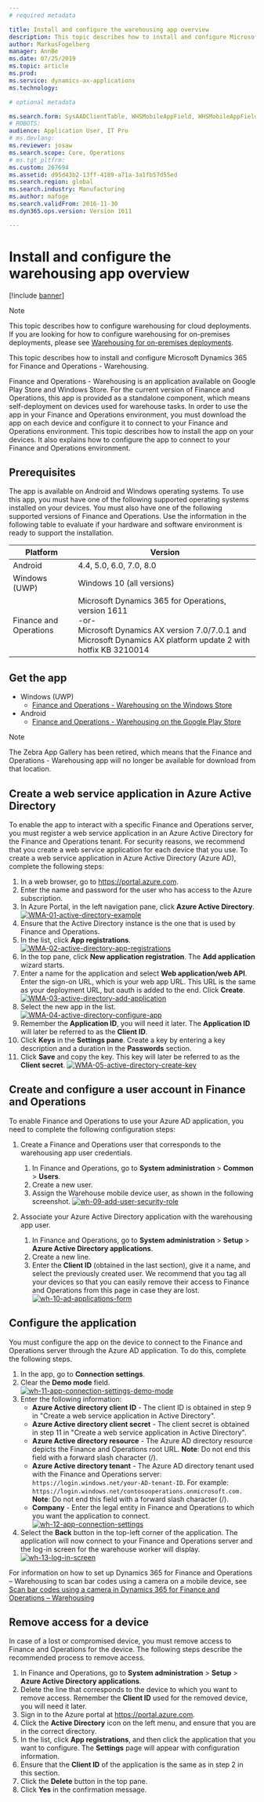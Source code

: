 ```yaml
---
# required metadata

title: Install and configure the warehousing app overview
description: This topic describes how to install and configure Microsoft Dynamics 365 for Finance and Operations - Warehousing.
author: MarkusFogelberg
manager: AnnBe
ms.date: 07/25/2019
ms.topic: article
ms.prod: 
ms.service: dynamics-ax-applications
ms.technology: 

# optional metadata

ms.search.form: SysAADClientTable, WHSMobileAppField, WHSMobileAppFieldPriority, WHSRFMenu, WHSRFMenuItem, WHSWorker
# ROBOTS: 
audience: Application User, IT Pro
# ms.devlang: 
ms.reviewer: josaw
ms.search.scope: Core, Operations
# ms.tgt_pltfrm: 
ms.custom: 267694
ms.assetid: d95d43b2-13ff-4189-a71a-3a1fb57d55ed
ms.search.region: global
ms.search.industry: Manufacturing
ms.author: mafoge
ms.search.validFrom: 2016-11-30
ms.dyn365.ops.version: Version 1611

---
```


# Install and configure the warehousing app overview

[!include [banner](../includes/banner.md)]

> [!NOTE]
> 
> This topic describes how to configure warehousing for cloud deployments. If you are looking for how to configure warehousing for on-premises deployments, please see [Warehousing for on-premises deployments](../../dev-itpro/deployment/warehousing-for-on-premise-deployments.md).


This topic describes how to install and configure Microsoft Dynamics 365 for Finance and Operations - Warehousing.

Finance and Operations - Warehousing is an application available on Google Play Store and Windows Store. For the current version of Finance and Operations, this app is provided as a standalone component, which means self-deployment on devices used for warehouse tasks. In order to use the app in your Finance and Operations environment, you must download the app on each device and configure it to connect to your Finance and Operations environment. This topic describes how to install the app on your devices. It also explains how to configure the app to connect to your Finance and Operations environment.

## Prerequisites
The app is available on Android and Windows operating systems. To use this app, you must have one of the following supported operating systems installed on your devices. You must also have one of the following supported versions of Finance and Operations. Use the information in the following table to evaluate if your hardware and software environment is ready to support the installation.

| Platform                    | Version                                                                                                                                                                     |
|-----------------------------|-----------------------------------------------------------------------------------------------------------------------------------------------------------------------------|
| Android                     | 4.4, 5.0, 6.0, 7.0, 8.0                                                                                                                                                     |
| Windows (UWP)               | Windows 10 (all versions)                                                                                                                                                   |
| Finance and Operations | Microsoft Dynamics 365 for Operations, version 1611 <br>-or- <br>Microsoft Dynamics AX version 7.0/7.0.1 and Microsoft Dynamics AX platform update 2 with hotfix KB 3210014 |

## Get the app
-   Windows (UWP)
     - [Finance and Operations - Warehousing on the Windows Store](https://www.microsoft.com/store/apps/9p1bffd5tstm)
-   Android
    - [Finance and Operations - Warehousing on the Google Play Store](https://play.google.com/store/apps/details?id=com.Microsoft.Dynamics365forOperationsWarehousing)

> [!NOTE]
> The Zebra App Gallery has been retired, which means that the Finance and Operations - Warehousing app will no longer be available for download from that location.

## Create a web service application in Azure Active Directory
To enable the app to interact with a specific Finance and Operations server, you must register a web service application in an Azure Active Directory for the Finance and Operations tenant. For security reasons, we recommend that you create a web service application for each device that you use. To create a web service application in Azure Active Directory (Azure AD), complete the following steps:

1.  In a web browser, go to <https://portal.azure.com>.
2.  Enter the name and password for the user who has access to the Azure subscription.
3.  In Azure Portal, in the left navigation pane, click **Azure Active Directory**.[](./media/WMA-01-active-directory-example.png)[![WMA-01-active-directory-example](./media/WMA-01-active-directory-example.png )](./media/WMA-01-active-directory-example.png)
4.  Ensure that the Active Directory instance is the one that is used by Finance and Operations.
5.  In the list, click **App registrations**. [![WMA-02-active-directory-app-registrations](./media/WMA-02-active-directory-app-registrations.png)](./media/WMA-02-active-directory-app-registrations.png)
6.  In the top pane, click **New application registration**. The **Add application** wizard starts.
7.  Enter a name for the application and select **Web application/web API**. Enter the sign-on URL, which is your web app URL. This URL is the same as your deployment URL, but oauth is added to the end. Click **Create**. [![WMA-03-active-directory-add-application](./media/WMA-03-active-directory-add-application.png)](./media/WMA-03-active-directory-add-application.png)
8.  Select the new app in the list. [![WMA-04-active-directory-configure-app](./media/WMA-04-active-directory-configure-app.png)](./media/WMA-04-active-directory-configure-app.png)
9.  Remember the **Application ID**, you will need it later. The **Application ID** will later be referred to as the **Client ID**.
10. Click **Keys** in the **Settings pane**. Create a key by entering a key description and a duration in the **Passwords** section. 
11. Click **Save** and copy the key. This key will later be referred to as the **Client secret**. [![WMA-05-active-directory-create-key](./media/WMA-05-active-directory-create-key.png)](./media/WMA-05-active-directory-create-key.png)

## Create and configure a user account in Finance and Operations
To enable Finance and Operations to use your Azure AD application, you need to complete the following configuration steps:

1.  Create a Finance and Operations user that corresponds to the warehousing app user credentials.
    1.  In Finance and Operations, go to **System administration** &gt; **Common** &gt; **Users**.
    2.  Create a new user.
    3.  Assign the Warehouse mobile device user, as shown in the following screenshot. [![wh-09-add-user-security-role](./media/wh-09-add-user-security-role.png)](./media/wh-09-add-user-security-role.png)

2.  Associate your Azure Active Directory application with the warehousing app user.
    1.  In Finance and Operations, go to **System administration** &gt; **Setup** &gt; **Azure Active Directory applications**.
    2.  Create a new line.
    3.  Enter the **Client ID** (obtained in the last section), give it a name, and select the previously created user. We recommend that you tag all your devices so that you can easily remove their access to Finance and Operations from this page in case they are lost. [![wh-10-ad-applications-form](./media/wh-10-ad-applications-form.png)](./media/wh-10-ad-applications-form.png)

## Configure the application
You must configure the app on the device to connect to the Finance and Operations server through the Azure AD application. To do this, complete the following steps.

1.  In the app, go to **Connection settings**.
2.  Clear the **Demo mode** field. <br>[![wh-11-app-connection-settings-demo-mode](./media/wh-11-app-connection-settings-demo-mode-169x300.png)](./media/wh-11-app-connection-settings-demo-mode.png)
3.  Enter the following information: 
    + **Azure Active directory client ID** - The client ID is obtained in step 9 in "Create a web service application in Active Directory". 
    + **Azure Active directory client secret** - The client secret is obtained in step 11 in "Create a web service application in Active Directory". 
    + **Azure Active directory resource** - The Azure AD directory resource depicts the Finance and Operations root URL. **Note**: Do not end this field with a forward slash character (/). 
    + **Azure Active directory tenant** - The Azure AD directory tenant used with the Finance and Operations server: `https://login.windows.net/your-AD-tenant-ID`. For example: `https://login.windows.net/contosooperations.onmicrosoft.com.` 
    <br>**Note**: Do not end this field with a forward slash character (/). 
    + **Company** - Enter the legal entity in Finance and Operations to which you want the application to connect. <br>[![wh-12-app-connection-settings](./media/wh-12-app-connection-settings-169x300.png)](./media/wh-12-app-connection-settings.png)
4.  Select the **Back** button in the top-left corner of the application. The application will now connect to your Finance and Operations server and the log-in screen for the warehouse worker will display. <br>[![wh-13-log-in-screen](./media/wh-13-log-in-screen-180x300.png)](./media/wh-13-log-in-screen.png)

For information on how to set up  Dynamics 365 for Finance and Operations – Warehousing to scan bar codes using a camera on a mobile device, see [Scan bar codes using a camera in Dynamics 365 for Finance and Operations – Warehousing](scan-bar-codes-using-a-camera.md)

## Remove access for a device
In case of a lost or compromised device, you must remove access to Finance and Operations for the device. The following steps describe the recommended process to remove access.

1.  In Finance and Operations, go to **System administration** &gt; **Setup** &gt; **Azure Active Directory applications**.
2.  Delete the line that corresponds to the device to which you want to remove access. Remember the **Client ID** used for the removed device, you will need it later.
3.  Sign in to the Azure portal at <https://portal.azure.com>.
4.  Click the **Active Directory** icon on the left menu, and ensure that you are in the correct directory.
5.  In the list, click **App registrations**, and then click the application that you want to configure. The **Settings** page will appear with configuration information.
6.  Ensure that the **Client ID** of the application is the same as in step 2 in this section.
7.  Click the **Delete** button in the top pane.
8.  Click **Yes** in the confirmation message.

